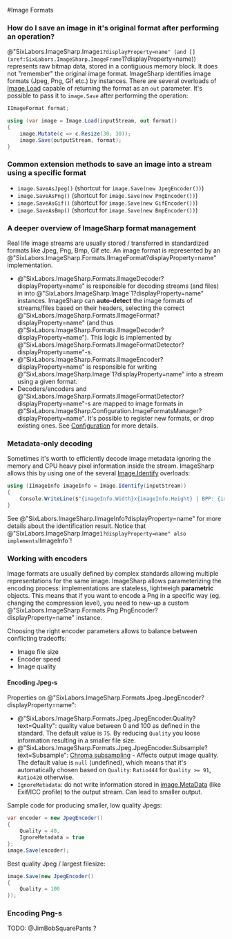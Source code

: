 #Image Formats

### How do I save an image in it's original format after performing an operation?

@"SixLabors.ImageSharp.Image`1?displayProperty=name" (and [](xref:SixLabors.ImageSharp.ImageFrame`1?displayProperty=name)) represents raw bitmap data, stored in a contiguous memory block. It does not "remember" the original image format.
ImageSharp identifies image formats (Jpeg, Png, Gif etc.) by [](xref:SixLabors.ImageSharp.Formats.IImageFormat?displayProperty=name) instances. There are several overloads of [Image.Load](xref:SixLabors.ImageSharp.Image) capable of returning the format as an `out` parameter. It's possible to pass it to `image.Save` after performing the operation:

```C#
IImageFormat format;

using (var image = Image.Load(inputStream, out format))
{
	image.Mutate(c => c.Resize(30, 30));
	image.Save(outputStream, format);
}
```

### Common extension methods to save an image into a stream using a specific format

- `image.SaveAsJpeg()` (shortcut for `image.Save(new JpegEncoder())`)
- `image.SaveAsPng()` (shortcut for `image.Save(new PngEncoder())`)
- `image.SaveAsGif()` (shortcut for `image.Save(new GifEncoder())`)
- `image.SaveAsBmp()` (shortcut for `image.Save(new BmpEncoder())`)

### A deeper overview of ImageSharp format management

Real life image streams are usually stored / transferred in standardized formats like Jpeg, Png, Bmp, Gif etc. An image format is represented by an @"SixLabors.ImageSharp.Formats.IImageFormat?displayProperty=name" implementation.

- @"SixLabors.ImageSharp.Formats.IImageDecoder?displayProperty=name" is responsible for decoding streams (and files) in into @"SixLabors.ImageSharp.Image`1?displayProperty=name" instances. ImageSharp can **auto-detect** the image formats of streams/files based on their headers, selecting the correct @"SixLabors.ImageSharp.Formats.IImageFormat?displayProperty=name" (and thus @"SixLabors.ImageSharp.Formats.IImageDecoder?displayProperty=name"). This logic is implemented by @"SixLabors.ImageSharp.Formats.IImageFormatDetector?displayProperty=name"-s.
- @"SixLabors.ImageSharp.Formats.IImageEncoder?displayProperty=name" is responsible for writing @"SixLabors.ImageSharp.Image`1?displayProperty=name" into a stream using a given format.
- Decoders/encoders and @"SixLabors.ImageSharp.Formats.IImageFormatDetector?displayProperty=name"-s are mapped to image formats in @"SixLabors.ImageSharp.Configuration.ImageFormatsManager?displayProperty=name". It's possible to register new formats, or drop existing ones. See [Configuration](Configuration.md) for more details.

### Metadata-only decoding

Sometimes it's worth to efficiently decode image metadata ignoring the memory and CPU heavy pixel information inside the stream. ImageSharp allows this by using one of the several [Image.Identify](xref:SixLabors.ImageSharp.Image) overloads:

```C#
using (IImageInfo imageInfo = Image.Identify(inputStream))
{
	Console.WriteLine($"{imageInfo.Width}x{imageInfo.Height} | BPP: {imageInfo.PixelType.BitsPerPixel}");
}
```

See @"SixLabors.ImageSharp.IImageInfo?displayProperty=name" for more details about the identification result. Notice that @"SixLabors.ImageSharp.Image`1?displayProperty=name" also implements`IImageInfo`!

### Working with encoders

Image formats are usually defined by complex standards allowing multiple representations for the same image. ImageSharp allows parameterizing the encoding process:
[](xref:SixLabors.ImageSharp.Formats.IImageEncoder?displayProperty=name) implementations are stateless, lightweigh **parametric** objects. This means that if you want to encode a Png in a specific way (eg. changing the compression level), you need to new-up a custom @"SixLabors.ImageSharp.Formats.Png.PngEncoder?displayProperty=name" instance.

Choosing the right encoder parameters allows to balance between conflicting tradeoffs:

- Image file size
- Encoder speed
- Image quality

#### Encoding Jpeg-s

Properties on @"SixLabors.ImageSharp.Formats.Jpeg.JpegEncoder?displayProperty=name":

- @"SixLabors.ImageSharp.Formats.Jpeg.JpegEncoder.Quality?text=Quality": quality value between 0 and 100 as defined in the standard. The default value is `75`. By reducing `Quality` you loose information resulting in a smaller file size.
- @"SixLabors.ImageSharp.Formats.Jpeg.JpegEncoder.Subsample?text=Subsample": [Chroma subsampling](https://en.wikipedia.org/wiki/Chroma_subsampling) - Affects output image quality. The default value is `null` (undefined), which means that it's automatically chosen based on `Quality`: `Ratio444` for `Quality >= 91`, `Ratio420` otherwise.
- `IgnoreMetadata`: do not write information stored in [image.MetaData](xref:SixLabors.ImageSharp.Metadata.ImageMetadata) (like Exif/ICC profile) to the output stream. Can lead to smaller output.

Sample code for producing smaller, low quality Jpegs:

```C#
var encoder = new JpegEncoder()
{
	Quality = 40,
	IgnoreMetadata = true
};
image.Save(encoder);
```

Best quality Jpeg / largest filesize:

```C#
image.Save(new JpegEncoder()
{
	Quality = 100
});
```

### Encoding Png-s

TODO: @JimBobSquarePants ?
